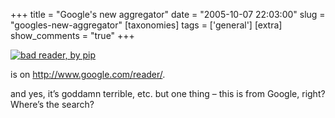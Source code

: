 +++
title = "Google's new aggregator"
date = "2005-10-07 22:03:00"
slug = "googles-new-aggregator"
[taxonomies]
tags = ['general']
[extra]
show_comments = "true"
+++

[![bad reader, by pip](http://static.flickr.com/27/50312129_be584544bf_t.jpg)](http://flickr.com/photos/pip/50312129/ "bad reader, by pip")

is on <http://www.google.com/reader/>.

and yes, it’s goddamn terrible, etc. but one thing – this is from Google, right? Where’s the search?
